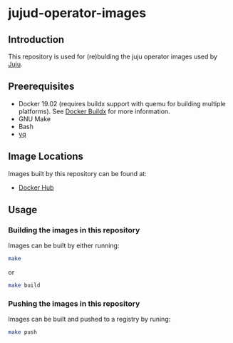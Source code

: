 # jujud-operator-images

## Introduction
This repository is used for (re)bulding the juju operator images used by
[Juju](github.com/juju/juju/).

## Preerequisites
- Docker 19.02 (requires buildx support with quemu for building multiple
  platforms). See [Docker Buildx](https://docs.docker.com/buildx/working-with-buildx/) for more
  information.
- GNU Make
- Bash
- [yq](https://github.com/mikefarah/yq)

## Image Locations
Images built by this repository can be found at:
- [Docker Hub](https://hub.docker.com/r/jujusolutions/jujud-operator)

## Usage

### Building the images in this repository
Images can be built by either running:

```sh
make
```

or

```sh
make build
```

### Pushing the images in this repository
Images can be built and pushed to a registry by runing:

```sh
make push
```
